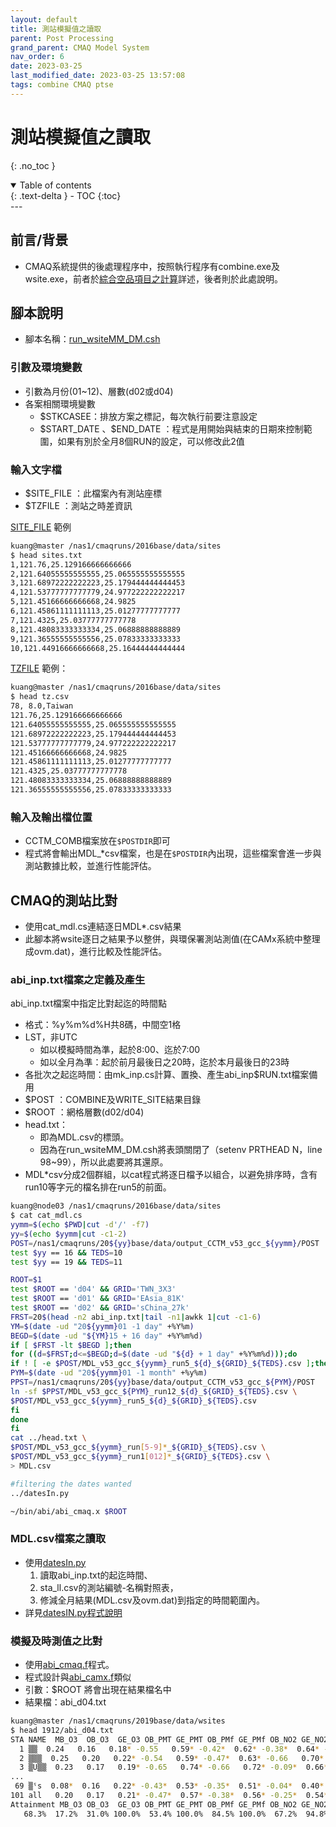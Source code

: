 ```yaml
---
layout: default
title: 測站模擬值之讀取
parent: Post Processing
grand_parent: CMAQ Model System
nav_order: 6
date: 2023-03-25
last_modified_date: 2023-03-25 13:57:08
tags: combine CMAQ ptse
---
```


# 測站模擬值之讀取
{: .no_toc }

<details open markdown="block">
  <summary>
    Table of contents
  </summary>
  {: .text-delta }
- TOC
{:toc}
</details>
---

## 前言/背景

- CMAQ系統提供的後處理程序中，按照執行程序有combine.exe及wsite.exe，前者於[綜合空品項目之計算](1.run_combMM_R_DM.md)詳述，後者則於此處說明。

## 腳本說明

- 腳本名稱：[run_wsiteMM_DM.csh](https://github.com/sinotec2/Focus-on-Air-Quality/blob/main/GridModels/POST/run_wsiteMM_DM.csh)

### 引數及環境變數

- 引數為月份(01~12)、層數(d02或d04)
- 各案相關環境變數
  - \$STKCASEE：排放方案之標記，每次執行前要注意設定
  - \$START_DATE 、\$END_DATE ：程式是用開始與結束的日期來控制範圍，如果有別於全月8個RUN的設定，可以修改此2值

### 輸入文字檔

- \$SITE_FILE ：此檔案內有測站座標
- \$TZFILE ：測站之時差資訊

[SITE_FILE](https://github.com/sinotec2/Focus-on-Air-Quality/blob/main/GridModels/POST/sites.txt) 範例

```bash
kuang@master /nas1/cmaqruns/2016base/data/sites
$ head sites.txt
1,121.76,25.129166666666666
2,121.64055555555555,25.065555555555555
3,121.68972222222223,25.179444444444453
4,121.53777777777779,24.977222222222217
5,121.45166666666668,24.9825
6,121.45861111111113,25.01277777777777
7,121.4325,25.03777777777778
8,121.48083333333334,25.06888888888889
9,121.36555555555556,25.07833333333333
10,121.44916666666668,25.16444444444444  
```

[TZFILE](https://github.com/sinotec2/Focus-on-Air-Quality/blob/main/GridModels/POST/tz.csv) 範例：

```bash
kuang@master /nas1/cmaqruns/2016base/data/sites
$ head tz.csv
78, 8.0,Taiwan
121.76,25.129166666666666
121.64055555555555,25.065555555555555
121.68972222222223,25.179444444444453
121.53777777777779,24.977222222222217
121.45166666666668,24.9825
121.45861111111113,25.01277777777777
121.4325,25.03777777777778
121.48083333333334,25.06888888888889
121.36555555555556,25.07833333333333
```

### 輸入及輸出檔位置

- CCTM_COMB檔案放在`$POSTDIR`即可
- 程式將會輸出MDL_*csv檔案，也是在`$POSTDIR`內出現，這些檔案會進一步與測站數據比較，並進行性能評估。

## CMAQ的測站比對

- 使用cat_mdl.cs連結逐日MDL*.csv結果
- 此腳本將wsite逐日之結果予以整併，與環保署測站測值(在CAMx系統中整理成ovm.dat)，進行比較及性能評估。

### abi_inp.txt檔案之定義及產生

abi_inp.txt檔案中指定比對起迄的時間點
- 格式：%y%m%d%H共8碼，中間空1格
- LST，非UTC
  - 如以模擬時間為準，起於8:00、迄於7:00
  - 如以全月為準：起於前月最後日之20時，迄於本月最後日的23時
- 各批次之起迄時間：由mk_inp.cs計算、置換、產生abi_inp$RUN.txt檔案備用
- \$POST ：COMBINE及WRITE_SITE結果目錄
- \$ROOT ：網格層數(d02/d04)
- head.txt：
  - 即為MDL.csv的標頭。
  - 因為在run_wsiteMM_DM.csh將表頭關閉了（setenv PRTHEAD  N，line 98~99），所以此處要將其還原。
- MDL*csv分成2個群組，以cat程式將逐日檔予以組合，以避免排序時，含有run10等字元的檔名排在run5的前面。

```bash
kuang@node03 /nas1/cmaqruns/2016base/data/sites
$ cat cat_mdl.cs
yymm=$(echo $PWD|cut -d'/' -f7)
yy=$(echo $yymm|cut -c1-2)
POST=/nas1/cmaqruns/20${yy}base/data/output_CCTM_v53_gcc_${yymm}/POST
test $yy == 16 && TEDS=10
test $yy == 19 && TEDS=11

ROOT=$1
test $ROOT == 'd04' && GRID='TWN_3X3'
test $ROOT == 'd01' && GRID='EAsia_81K'
test $ROOT == 'd02' && GRID='sChina_27k'
FRST=20$(head -n2 abi_inp.txt|tail -n1|awkk 1|cut -c1-6)
YM=$(date -ud "20${yymm}01 -1 day" +%Y%m)
BEGD=$(date -ud "${YM}15 + 16 day" +%Y%m%d)
if [ $FRST -lt $BEGD ];then
for ((d=$FRST;d<=$BEGD;d=$(date -ud "${d} + 1 day" +%Y%m%d)));do
if ! [ -e $POST/MDL_v53_gcc_${yymm}_run5_${d}_${GRID}_${TEDS}.csv ];then
PYM=$(date -ud "20${yymm}01 -1 month" +%y%m)
PPST=/nas1/cmaqruns/20${yy}base/data/output_CCTM_v53_gcc_${PYM}/POST
ln -sf $PPST/MDL_v53_gcc_${PYM}_run12_${d}_${GRID}_${TEDS}.csv \
$POST/MDL_v53_gcc_${yymm}_run5_${d}_${GRID}_${TEDS}.csv
fi
done
fi
cat ../head.txt \
$POST/MDL_v53_gcc_${yymm}_run[5-9]*_${GRID}_${TEDS}.csv \
$POST/MDL_v53_gcc_${yymm}_run1[012]*_${GRID}_${TEDS}.csv \
> MDL.csv

#filtering the dates wanted
../datesIn.py

~/bin/abi/abi_cmaq.x $ROOT
```

### MDL.csv檔案之讀取

- 使用[datesIn.py](https://github.com/sinotec2/Focus-on-Air-Quality/blob/main/GridModels/POST/datesIn.py)
  1. 讀取abi_inp.txt的起迄時間、
  2. sta_ll.csv的測站編號-名稱對照表，
  3. 修減全月結果(MDL.csv及ovm.dat)到指定的時間範圍內。
- 詳見[datesIN.py程式說明](7.datesIn.md)

### 模擬及時測值之比對

- 使用[abi_cmaq.f](https://github.com/sinotec2/Focus-on-Air-Quality/blob/main/GridModels/POST/abi_cmaq.f90)程式。
- 程式設計與[abi_camx.f](../../CAMx/PostProcess/99.3aok.md#abi_camx系列程式說明)類似
- 引數：\$ROOT 將會出現在結果檔名中
- 結果檔：abi_d04.txt

```bash
kuang@master /nas1/cmaqruns/2019base/data/wsites
$ head 1912/abi_d04.txt
STA NAME  MB_O3  OB_O3  GE_O3 OB_PMT GE_PMT OB_PMf GE_PMf OB_NO2 GE_NO2 OB_HC  GE_HC   OB_SO2 GE_SO2
  1 ▒▒  0.24   0.16   0.18* -0.55   0.59* -0.42*  0.62* -0.38*  0.64* -0.36*  0.51* -0.01*  0.73*
  2 ▒▒▒  0.25   0.20   0.22* -0.54   0.59* -0.47*  0.63* -0.66   0.70*   NaN    NaN  -0.22*  0.59*
  3 ▒U▒▒  0.23   0.17   0.19* -0.65   0.74* -0.66   0.72* -0.09*  0.66*   NaN    NaN  -0.35*  0.55*
...
 69 ▒ˤs  0.08*  0.16   0.22* -0.43*  0.53* -0.35*  0.51* -0.04*  0.40*   NaN    NaN  -0.40*  0.54*
101 all   0.20   0.17   0.21* -0.47*  0.57* -0.38*  0.56* -0.25*  0.54*  0.12*  0.50* -0.36*  0.60*
Attainment MB_O3 OB_O3  GE_O3 OB_PMT GE_PMT OB_PMf GE_PMf OB_NO2 GE_NO2 OB_HC  GE_HC  OB_SO2  GE_SO2
   68.3%  17.2%  31.0% 100.0%  53.4% 100.0%  84.5% 100.0%  67.2%  94.8%  88.9%  92.6%  56.9%  93.1%
```